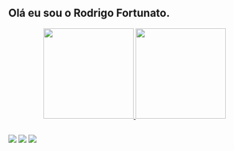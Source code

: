    ## Olá eu sou o Rodrigo Fortunato. 

<!---
<div align="center">
  <a href="https://github.com/RodrigoFortunato">
  <img height="180em" src="https://github-readme-stats.vercel.app/api?username=RodrigoFortunato&show_icons=true&theme=github_dark&include_all_commits=true&count_private=true"/>
  <img height="180em" src="https://github-readme-stats.vercel.app/api/top-langs/?username=RodrigoFortunato&layout=compact&langs_count=7&theme=github_dark"/>
</div>
--->

<div align="center">
  <a href="https://github.com/RodrigoFortunato">
  <img height="180em" src="https://github-readme-stats.vercel.app/api?username=RodrigoFortunato&show_icons=true&theme=github_dark&include_all_commits=true&count_private=true"/>
  <img height="180em" src="https://github-readme-stats.vercel.app/api/top-langs/?username=RodrigoFortunato&layout=compact&langs_count=7&theme=github_dark"/>
</div>

  ##

<div> 
    <a href="https://www.linkedin.com/in/rafaella-ballerini-45875016a" target="_blank"><img src="https://img.shields.io/badge/-LinkedIn-%230077B5?style=for-the-badge&logo=linkedin&logoColor=white" target="_blank"></a> 
  <a href = "mailto:rodrigofortunatocp2@gmail.com"><img src="https://img.shields.io/badge/-Gmail-%23333?style=for-the-badge&logo=gmail&logoColor=white" target="_blank"></a>
  <a href="https://www.instagram.com/fortunatorodrigo/" target="_blank"><img src="https://img.shields.io/badge/-Instagram-%23E4405F?style=for-the-badge&logo=instagram&logoColor=white" target="_blank"></a>
</div>
